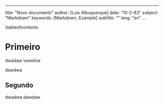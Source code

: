 ---
 title: "Novo documento"
 author: [Luis Albuquerque]
 date: "10-2-83"
 subject: "Markdown"
 keywords: [Markdown, Example]
 subtitle: ""
 lang: "en"
 ...

\tableofcontents

# Primeiro
dwadaw \newline

dawdwa

## Segundo
dwadwa
dawdaw